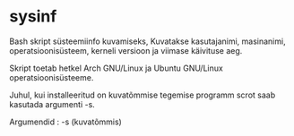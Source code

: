# sysinf
Bash skript süsteemiinfo kuvamiseks,
Kuvatakse kasutajanimi, masinanimi, operatsioonisüsteem, kerneli versioon ja viimase käivituse aeg.

Skript toetab hetkel Arch GNU/Linux ja Ubuntu GNU/Linux operatsioonisüsteeme.

Juhul, kui installeeritud on kuvatõmmise tegemise programm scrot saab kasutada argumenti -s.

Argumendid : -s (kuvatõmmis)
